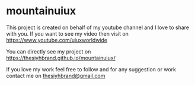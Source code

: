 # mountainuiux
This project is created on behalf of my youtube channel and I love to share with you. If you want to see my video then visit on https://www.youtube.com/uiuxworldwide

You can directly see my project on 
https://thesiyhbrand.github.io/mountainuiux/

If you love my work feel free to follow and for any suggestion or work contact me on thesiyhbrand@gmail.com
